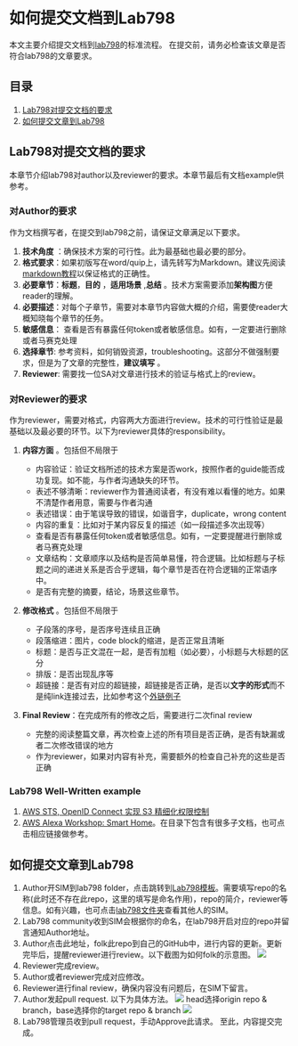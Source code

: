 # 如何提交文档到Lab798

本文主要介绍提交文档到[lab798](https://github.com/lab798)的标准流程。
在提交前，请务必检查该文章是否符合lab798的文章要求。

## 目录
1. [Lab798对提交文档的要求](#Lab798对提交文档的要求)
1. [如何提交文章到Lab798](#如何提交文章到Lab798)

## Lab798对提交文档的要求

本章节介绍lab798对author以及reviewer的要求。本章节最后有文档example供参考。

### **对Author的要求**    
作为文档撰写者，在提交到lab798之前，请保证文章满足以下要求。
1. **技术角度** ：确保技术方案的可行性。此为最基础也最必要的部分。
1. **格式要求**：如果初版写在word/quip上，请先转写为Markdown。建议先阅读[markdown教程](http://www.markdown.cn/)以保证格式的正确性。
1. **必要章节**：**标题**，**目的** ，**适用场景** ,**总结** 。技术方案需要添加**架构图**方便reader的理解。
1. **必要描述**：对每个子章节，需要对本章节内容做大概的介绍，需要使reader大概知晓每个章节的任务。
1. **敏感信息**： 查看是否有暴露任何token或者敏感信息。如有，一定要进行删除或者马赛克处理
1. **选择章节**: 参考资料，如何销毁资源，troubleshooting。这部分不做强制要求，但是为了文章的完整性，**建议填写** 。
1. **Reviewer**: 需要找一位SA对文章进行技术的验证与格式上的review。

### **对Reviewer的要求**    
作为reviewer，需要对格式，内容两大方面进行review。技术的可行性验证是最基础以及最必要的环节。以下为reviewer具体的responsibility。   
1. **内容方面** 。包括但不局限于
   - 内容验证：验证文档所述的技术方案是否work，按照作者的guide能否成功复现。如不能，与作者沟通缺失的环节。
   - 表述不够清晰：reviewer作为普通阅读者，有没有难以看懂的地方。如果不清楚作者用意，需要与作者沟通
   - 表述错误：由于笔误导致的错误，如谐音字，duplicate，wrong content
   - 内容的重复：比如对于某内容反复的描述（如一段描述多次出现等）
   - 查看是否有暴露任何token或者敏感信息。如有，一定要提醒进行删除或者马赛克处理
   - 文章结构：文章顺序以及结构是否简单易懂，符合逻辑。比如标题与子标题之间的递进关系是否合乎逻辑，每个章节是否在符合逻辑的正常语序中。
   - 是否有完整的摘要，结论，场景这些章节。

1. **修改格式** 。包括但不局限于
   - 子段落的序号，是否序号连续且正确
   - 段落缩进：图片，code block的缩进，是否正常且清晰
   - 标题：是否与正文混在一起，是否有加粗（如必要），小标题与大标题的区分
   - 排版：是否出现乱序等
   - 超链接：是否有对应的超链接，超链接是否正确，是否以**文字的形式**而不是纯link连接过去，比如参考这个[外链例子](http://www.markdown.cn/)

1. **Final Review**：在完成所有的修改之后，需要进行二次final review
   - 完整的阅读整篇文章，再次检查上述的所有项目是否正确，是否有缺漏或者二次修改错误的地方
   - 作为reviewer，如果对内容有补充，需要额外的检查自己补充的这些是否正确

### **Lab798 Well-Written example**
1. [AWS STS, OpenID Connect 实现 S3 精细化权限控制](https://github.com/lab798/aws-s3-sts-openid-lab)
1. [AWS Alexa Workshop: Smart Home](https://github.com/lab798/aws-alexa-workshop-smarthome)。在目录下包含有很多子文档，也可点击相应链接做参考。


## 如何提交文章到Lab798
1. Author开SIM到lab798 folder，点击跳转到[Lab798模板](https://sim.amazon.com/issues/create?template=73f6c689-9bba-4fcb-8808-8f7e0a477e17)。需要填写repo的名称(此时还不存在此repo，这里的填写是命名作用)，repo的简介，reviewer等信息。如有兴趣，也可点击[lab798文件夹](https://sim.amazon.com/issues/search?q=status:Open%20in:4b47d75a-a845-48d5-ba89-88a92b2c2684&sort=lastUpdatedDate%20desc&mode=auto)查看其他人的SIM。
1. Lab798 community收到SIM会根据你的命名，在lab798开启对应的repo并留言通知Author地址。
1. Author点击此地址，folk此repo到自己的GitHub中，进行内容的更新。更新完毕后，提醒reviewer进行review。以下截图为如何folk的示意图。
   ![](../img/how-to-folk.png)
1. Reviewer完成review。
1. Author或者reviewer完成对应修改。
1. Reviewer进行final review，确保内容没有问题后，在SIM下留言。
1. Author发起pull request.  以下为具体方法。
   ![](../img/new-pull-request.png) 
   head选择origin repo & branch，base选择你的target repo & branch
   ![](../img/pull-request-details.png)
1. Lab798管理员收到pull request，手动Approve此请求。 至此，内容提交完成。
